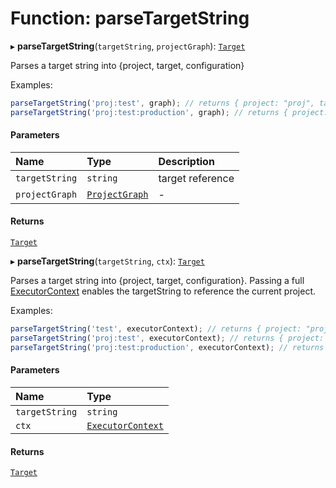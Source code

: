 # Function: parseTargetString

▸ **parseTargetString**(`targetString`, `projectGraph`): [`Target`](../../reference/core-api/devkit/documents/Target)

Parses a target string into {project, target, configuration}

Examples:

```typescript
parseTargetString('proj:test', graph); // returns { project: "proj", target: "test" }
parseTargetString('proj:test:production', graph); // returns { project: "proj", target: "test", configuration: "production" }
```

#### Parameters

| Name           | Type                                                                     | Description      |
| :------------- | :----------------------------------------------------------------------- | :--------------- |
| `targetString` | `string`                                                                 | target reference |
| `projectGraph` | [`ProjectGraph`](../../reference/core-api/devkit/documents/ProjectGraph) | -                |

#### Returns

[`Target`](../../reference/core-api/devkit/documents/Target)

▸ **parseTargetString**(`targetString`, `ctx`): [`Target`](../../reference/core-api/devkit/documents/Target)

Parses a target string into {project, target, configuration}. Passing a full
[ExecutorContext](../../reference/core-api/devkit/documents/ExecutorContext) enables the targetString to reference the current project.

Examples:

```typescript
parseTargetString('test', executorContext); // returns { project: "proj", target: "test" }
parseTargetString('proj:test', executorContext); // returns { project: "proj", target: "test" }
parseTargetString('proj:test:production', executorContext); // returns { project: "proj", target: "test", configuration: "production" }
```

#### Parameters

| Name           | Type                                                                           |
| :------------- | :----------------------------------------------------------------------------- |
| `targetString` | `string`                                                                       |
| `ctx`          | [`ExecutorContext`](../../reference/core-api/devkit/documents/ExecutorContext) |

#### Returns

[`Target`](../../reference/core-api/devkit/documents/Target)
